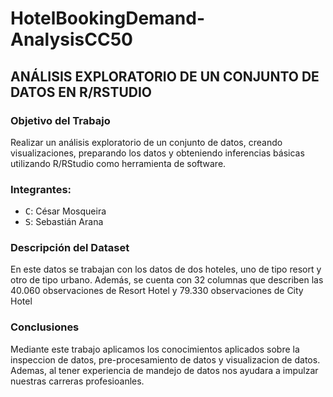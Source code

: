 # HotelBookingDemand-AnalysisCC50

## ANÁLISIS EXPLORATORIO DE UN CONJUNTO DE DATOS EN R/RSTUDIO

### Objetivo del Trabajo
Realizar un análisis exploratorio de un conjunto de datos, creando visualizaciones, preparando los datos y obteniendo inferencias básicas utilizando R/RStudio como herramienta de software.

### Integrantes:
* <kbd>C</kbd>: César Mosqueira
* <kbd>S</kbd>: Sebastián Arana

### Descripción del Dataset
En este datos se trabajan con los datos de dos hoteles, uno de tipo resort y otro de tipo urbano. Además, se cuenta con  32 columnas que describen las 40.060 observaciones de Resort Hotel y 79.330 observaciones de City Hotel

### Conclusiones
Mediante este trabajo aplicamos los conocimientos aplicados sobre la inspeccion de datos, pre-procesamiento de datos y visualizacion de datos. Ademas, al tener experiencia de mandejo de datos nos ayudara a impulzar nuestras carreras profesioanles.

